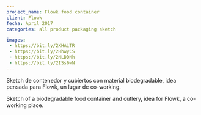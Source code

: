 ```yaml
---
project_name: Flowk food container
client: Flowk
fecha: April 2017
categories: all product packaging sketch

images:
 - https://bit.ly/2XHAiTR
 - https://bit.ly/2HhwyCS
 - https://bit.ly/2NLDDNh
 - https://bit.ly/2ISs6wN
---
```

Sketch de contenedor y cubiertos con material biodegradable, idea pensada para Flowk, un lugar de co-working.


Sketch of a biodegradable food container and cutlery, idea for Flowk, a co-working place.
